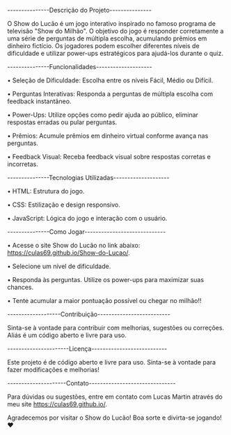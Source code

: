 ---------------Descrição do Projeto---------------

O Show do Lucão é um jogo interativo inspirado no famoso programa de televisão "Show do Milhão". O objetivo do jogo é responder corretamente a uma série de perguntas de múltipla escolha, acumulando prêmios em dinheiro fictício. Os jogadores podem escolher diferentes níveis de dificuldade e utilizar power-ups estratégicos para ajudá-los durante o quiz.

---------------Funcionalidades--------------------

• Seleção de Dificuldade: Escolha entre os níveis Fácil, Médio ou Difícil.

• Perguntas Interativas: Responda a perguntas de múltipla escolha com feedback instantâneo.

• Power-Ups: Utilize opções como pedir ajuda ao público, eliminar respostas erradas ou pular perguntas.

• Prêmios: Acumule prêmios em dinheiro virtual conforme avança nas perguntas.

• Feedback Visual: Receba feedback visual sobre respostas corretas e incorretas.

---------------Tecnologias Utilizadas--------------------

• HTML: Estrutura do jogo.

• CSS: Estilização e design responsivo.

• JavaScript: Lógica do jogo e interação com o usuário.


---------------Como Jogar-----------------------------

• Acesse o site Show do Lucão no link abaixo: https://culas69.github.io/Show-do-Lucao/.

• Selecione um nível de dificuldade.

•  Responda às perguntas. Utilize os power-ups para maximizar suas chances.

•  Tente acumular a maior pontuação possível ou chegar no milhão!!

-------------------Contribuição--------------------------

Sinta-se à vontade para contribuir com melhorias, sugestões ou correções. Aliás é um código aberto e livre para uso.

----------------------Licença---------------------------

Este projeto é de código aberto e livre para uso. Sinta-se à vontade para fazer modificações e melhorias!

---------------------Contato-------------------------------

Para dúvidas ou sugestões, entre em contato com Lucas Martin através do meu site https://culas69.github.io/.

Agradecemos por visitar o Show do Lucão! Boa sorte e divirta-se jogando!❤️
